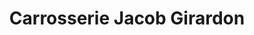 ---
title: "Carrosserie Jacob Girardon"
url: /paray-le-monial/carrosserie-jacob-girardon/
shop: réparation de voitures
---